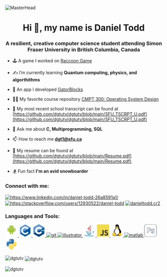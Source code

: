 ![MasterHead](https://i.ibb.co/J5c2nTq/IMG-8044.jpg)
<h1 align="center">Hi 👋, my name is Daniel Todd</h1>
<h3 align="center">A resilient, creative computer science student attending Simon Fraser University in British Columbia, Canada</h3>



- 🕹️ A game I worked on [Raccoon Game](https://github.com/dgtutv/RaccoonGame)

- ✍️ I’m currently learning **Quantum computing, physics, and algorthithms**

- 📱 An app I developed [GatorBlocks](https://github.com/dgtutv/Gatorblocks-Wear)

- 👨‍💻 My favorite course repository [CMPT 300: Operating System Design](https://github.com/dgtutv/CMPT-300)

- 🧾 My most recent school transcript can be found at [https://github.com/dgtutv/dgtutv/blob/main/SFU_TSCRPT_U.pdf](https://github.com/dgtutv/dgtutv/blob/main/SFU_TSCRPT_U.pdf)

- 💬 Ask me about **C, Multiprogramming, SQL**

- 📫 How to reach me **dgt1@sfu.ca**

- 📰 My resume can be found at [https://github.com/dgtutv/dgtutv/blob/main/Resume.pdf](https://github.com/dgtutv/dgtutv/blob/main/Resume.pdf)

- 🏂 Fun fact **I'm an avid snowboarder**

<h3 align="left">Connect with me:</h3>
<p align="left">
<a href="https://www.linkedin.com/in/daniel-todd-26a8591a1/?lipi=urn%3Ali%3Apage%3Ad_flagship3_feed%3BDE1gUswsQ5anyhYPVJ5neA%3D%3D" target="blank"><img align="center" src="https://raw.githubusercontent.com/rahuldkjain/github-profile-readme-generator/master/src/images/icons/Social/linked-in-alt.svg" alt="https://www.linkedin.com/in/daniel-todd-26a8591a1/" height="30" width="40" /></a>
<a href="https://stackoverflow.com/users/https://stackoverflow.com/users/12930522/daniel-todd" target="blank"><img align="center" src="https://raw.githubusercontent.com/rahuldkjain/github-profile-readme-generator/master/src/images/icons/Social/stack-overflow.svg" alt="https://stackoverflow.com/users/12930522/daniel-todd" height="30" width="40" /></a>
<a href="https://instagram.com/danieltodd.cr2" target="blank"><img align="center" src="https://raw.githubusercontent.com/rahuldkjain/github-profile-readme-generator/master/src/images/icons/Social/instagram.svg" alt="danieltodd.cr2" height="30" width="40" /></a>
</p>

<h3 align="left">Languages and Tools:</h3>
<p align="left"> <a href="https://developer.android.com" target="_blank" rel="noreferrer"> <img src="https://raw.githubusercontent.com/devicons/devicon/master/icons/android/android-original-wordmark.svg" alt="android" width="40" height="40"/> </a> <a href="https://www.cprogramming.com/" target="_blank" rel="noreferrer"> <img src="https://raw.githubusercontent.com/devicons/devicon/master/icons/c/c-original.svg" alt="c" width="40" height="40"/> </a> <a href="https://www.w3schools.com/cpp/" target="_blank" rel="noreferrer"> <img src="https://raw.githubusercontent.com/devicons/devicon/master/icons/cplusplus/cplusplus-original.svg" alt="cplusplus" width="40" height="40"/> </a> <a href="https://git-scm.com/" target="_blank" rel="noreferrer"> <img src="https://www.vectorlogo.zone/logos/git-scm/git-scm-icon.svg" alt="git" width="40" height="40"/> </a> <a href="https://www.adobe.com/in/products/illustrator.html" target="_blank" rel="noreferrer"> <img src="https://www.vectorlogo.zone/logos/adobe_illustrator/adobe_illustrator-icon.svg" alt="illustrator" width="40" height="40"/> </a> <a href="https://www.java.com" target="_blank" rel="noreferrer"> <img src="https://raw.githubusercontent.com/devicons/devicon/master/icons/java/java-original.svg" alt="java" width="40" height="40"/> </a> <a href="https://developer.mozilla.org/en-US/docs/Web/JavaScript" target="_blank" rel="noreferrer"> <img src="https://raw.githubusercontent.com/devicons/devicon/master/icons/javascript/javascript-original.svg" alt="javascript" width="40" height="40"/> </a> <a href="https://www.linux.org/" target="_blank" rel="noreferrer"> <img src="https://raw.githubusercontent.com/devicons/devicon/master/icons/linux/linux-original.svg" alt="linux" width="40" height="40"/> </a> <a href="https://www.mathworks.com/" target="_blank" rel="noreferrer"> <img src="https://upload.wikimedia.org/wikipedia/commons/2/21/Matlab_Logo.png" alt="matlab" width="40" height="40"/> </a> <a href="https://www.photoshop.com/en" target="_blank" rel="noreferrer"> <img src="https://raw.githubusercontent.com/devicons/devicon/master/icons/photoshop/photoshop-line.svg" alt="photoshop" width="40" height="40"/> </a> <a href="https://www.python.org" target="_blank" rel="noreferrer"> <img src="https://raw.githubusercontent.com/devicons/devicon/master/icons/python/python-original.svg" alt="python" width="40" height="40"/> </a> </p>

<p><img align="left" src="https://github-readme-stats.vercel.app/api/top-langs?username=dgtutv&show_icons=true&locale=en&layout=compact" alt="dgtutv" /></p>

<p>&nbsp;<img align="center" src="https://github-readme-stats.vercel.app/api?username=dgtutv&show_icons=true&locale=en" alt="dgtutv" /></p>

<p><img align="center" src="https://github-readme-streak-stats.herokuapp.com/?user=dgtutv&" alt="dgtutv" /></p>
